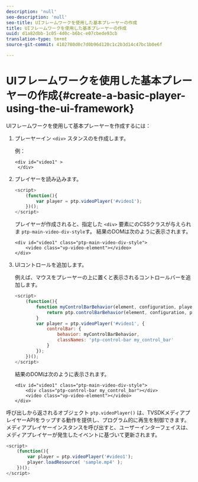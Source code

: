 ```yaml
---
description: 'null'
seo-description: 'null'
seo-title: UIフレームワークを使用した基本プレーヤーの作成
title: UIフレームワークを使用した基本プレーヤーの作成
uuid: d1a82dbb-1c05-4d0c-b6bc-e07cbede93cb
translation-type: tm+mt
source-git-commit: 4102780d0c7d0b96d120c1c2b3d14c47bc1b0e6f

---
```



# UIフレームワークを使用した基本プレーヤーの作成{#create-a-basic-player-using-the-ui-framework}

UIフレームワークを使用して基本プレーヤーを作成するには：

1. プレーヤーイン `<div>` スタンスのを作成します。

   例：

   ```
   <div id="video1" > 
    </div>
   ```

1. プレイヤーを読み込みます。

   ```js
   <script> 
       (function(){ 
           var player = ptp.videoPlayer('#video1'); 
       })(); 
   </script>
   ```

   プレイヤーが作成されると、指定した `<div>` 要素にのCSSクラスが与えられま `ptp-main-video-div-style`す。 結果のDOMは次のように表示されます。

   ```
   <div id="video1" class="ptp-main-video-div-style"> 
       <video class="vp-video-element"></video> 
   </div>
   ```

1. UIコントロールを追加します。

   例えば、マウスをプレーヤーの上に置くと表示されるコントロールバーを追加します。

   ```js
   <script> 
       (function(){ 
           function myControlBarBehavior(element, configuration, player) { 
               return ptp.controlBarBehavior(element, configuration, player); 
           } 
           var player = ptp.videoPlayer('#video1', { 
               controlBar: { 
                   behavior: myControlBarBehavior, 
                   classNames: 'ptp-control-bar my_control_bar' 
               } 
           }); 
       })(); 
   </script>
   ```

   結果のDOMは次のように表示されます。

   ```
   <div id="video1" class="ptp-main-video-div-style"> 
       <div class="ptp-control-bar my_control_bar"></div> 
       <video class="vp-video-element"></video> 
   </div>
   ```

呼び出しから返されるオブジェクト `ptp.videoPlayer()` は、TVSDKメディアプレイヤーAPIをラップする動作を提供し、プログラム的に再生を制御できます。 メディアプレイヤーインスタンスを呼び出すと、ユーザーインターフェイスは、メディアプレイヤーが発生したイベントに基づいて更新されます。

```js
<script> 
    (function(){ 
        var player = ptp.videoPlayer('#video1'); 
        player.loadResource( 'sample.mp4' ); 
    })(); 
</script>
```
